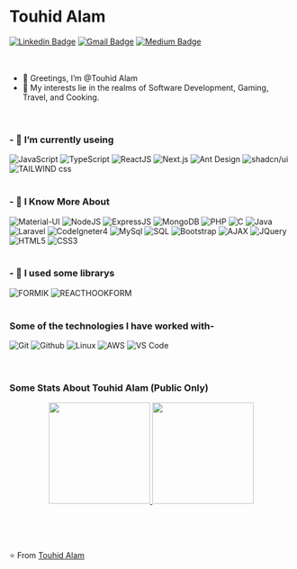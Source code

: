 # Touhid Alam
[![Linkedin Badge](https://img.shields.io/badge/-TouhidAlam-blue?style=flat-square&logo=Linkedin&logoColor=white&link=https://www.linkedin.com/in/touhid-alam-09/)](https://www.linkedin.com/in/touhid-alam-09/)
[![Gmail Badge](https://img.shields.io/badge/-touhidalam649@gmail.com-c14438?style=flat-square&logo=Gmail&logoColor=white&link=mailto:touhidalam649@gmail.com)](mailto:touhidalam649@gmail.com)
[![Medium Badge](https://img.shields.io/badge/-@TouhidAlamProtfolio-03a57a?style=flat-square&labelColor=000000&logo=Medium&link=https://touhid-09.web.app/)](https://touhid-09.web.app/)
</br></br></br>

- 👋 Greetings, I’m @Touhid Alam
- 👀 My interests lie in the realms of Software Development, Gaming, Travel, and Cooking.
</br></br></br>



### - 🌱 I’m currently useing </br>
![JavaScript](https://img.shields.io/badge/-JavaScript-000000?style=for-the-badge&logo=javascript)
![TypeScript](https://img.shields.io/badge/-TypeScript-000000?style=for-the-badge&logo=typescript)
![ReactJS](https://img.shields.io/badge/-ReactJS-000000?style=for-the-badge&logo=React)
![Next.js](https://img.shields.io/badge/-Next.js-000000?style=for-the-badge&logo=next.js)
![Ant Design](https://img.shields.io/badge/-Ant_Design-000000?style=for-the-badge&logo=antdesign)
![shadcn/ui](https://img.shields.io/badge/-shadcn\ui-000000?style=for-the-badge&logo=shadcn\ui)
![TAILWIND css](https://img.shields.io/badge/-tailwind_CSS-000000?style=for-the-badge&logo=tailwindcss)
</br></br>

### - 🌱 I Know More About </br>
![Material-UI](https://img.shields.io/badge/-MUI-000000?style=for-the-badge&logo=mui)
![NodeJS](https://img.shields.io/badge/-NodeJS-000000?style=for-the-badge&logo=node.js)
![ExpressJS](https://img.shields.io/badge/-ExpressJS-000000?style=for-the-badge&logo=Express)
![MongoDB](https://img.shields.io/badge/-MongoDB-000000?style=for-the-badge&logo=MongoDB)
![PHP](https://img.shields.io/badge/-PHP-000000?style=for-the-badge&logo=php)
![C](https://img.shields.io/badge/-C-000000?style=for-the-badge&logo=C)
![Java](https://img.shields.io/badge/-Java-000000?style=for-the-badge&logo=Java&logoColor=007396)
![Laravel](https://img.shields.io/badge/-Laravel-000000?style=for-the-badge&logo=laravel)
![CodeIgneter4](https://img.shields.io/badge/-CodeIgneter-000000?style=for-the-badge&logo=codeIgneter)
![MySql](https://img.shields.io/badge/-MySql-000000?style=for-the-badge&logo=mysql)
![SQL](https://img.shields.io/badge/-SQL-000000?style=for-the-badge&logo=MySQL)
![Bootstrap](https://img.shields.io/badge/-Bootstrap-000000?style=for-the-badge&logo=bootstrap)
![AJAX](https://img.shields.io/badge/-AJAX-000000?style=for-the-badge&logo=AJAX)
![JQuery](https://img.shields.io/badge/-JQuery-000000?style=for-the-badge&logo=jquery)
![HTML5](https://img.shields.io/badge/-HTML5-000000?style=for-the-badge&logo=HTML5)
![CSS3](https://img.shields.io/badge/-CSS3-000000?style=for-the-badge&logo=CSS3)
</br></br>

### - 🌱 I used some librarys </br>
![FORMIK](https://img.shields.io/badge/-FORMIK-000000?style=for-the-badge&logo=FORMIK)
![REACTHOOKFORM](https://img.shields.io/badge/-react_hook_form-000000?style=for-the-badge&logo=react-hook-form)
</br></br>


### Some of the technologies I have worked with-</br>
![Git](http://img.shields.io/badge/-Git-000000?style=for-the-badge&logo=Git)
![Github](http://img.shields.io/badge/-Github-000000?style=for-the-badge&logo=Github&logoColor=green)
![Linux](http://img.shields.io/badge/-Linux-000000?style=for-the-badge&logo=linux)
![AWS](http://img.shields.io/badge/-AWS-000000?style=for-the-badge&logo=Amazon-aws&logoColor=cyan)
![VS Code](http://img.shields.io/badge/-VS%20Code-000000?style=for-the-badge&logo=Visual-studio-code&logoColor=blue)
</br></br></br>


### Some Stats About Touhid Alam (Public Only)
<p align="center" >
  <a href="https://github.com/touhidalam09">
    <img height="180em" src="https://github-readme-stats.vercel.app/api?username=touhidalam09&theme=buefy&show_icons=true&theme=merko" />
    <img height="180em" src="https://github-readme-stats.vercel.app/api/top-langs/?username=touhidalam09&theme=buefy&layout=compact" />
  </a>
</p>
</br></br></br>


⭐️ From [Touhid Alam](https://github.com/touhidalam09)
